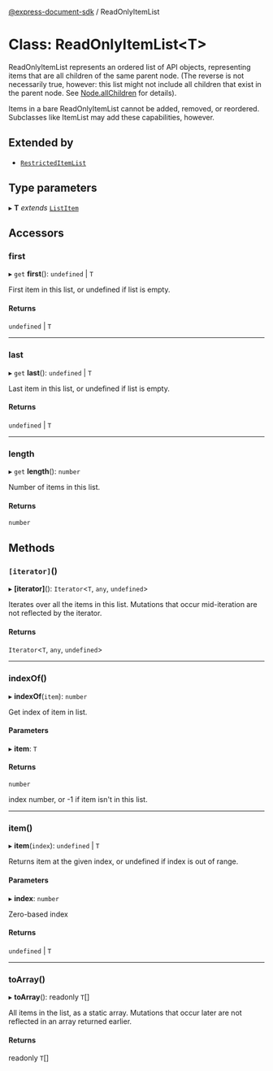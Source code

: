[@express-document-sdk](../overview.md) / ReadOnlyItemList

# Class: ReadOnlyItemList<T\>

ReadOnlyItemList represents an ordered list of API objects, representing items that are all children of the
same parent node. (The reverse is not necessarily true, however: this list might not include all
children that exist in the parent node. See [Node.allChildren](Node.md#allchildren) for details).

Items in a bare ReadOnlyItemList cannot be added, removed, or reordered. Subclasses like ItemList may add these capabilities, however.

## Extended by

-   [`RestrictedItemList`](RestrictedItemList.md)

## Type parameters

▸ **T** _extends_ [`ListItem`](../interfaces/ListItem.md)

## Accessors

### first

▸ `get` **first**(): `undefined` \| `T`

First item in this list, or undefined if list is empty.

#### Returns

`undefined` \| `T`

---

### last

▸ `get` **last**(): `undefined` \| `T`

Last item in this list, or undefined if list is empty.

#### Returns

`undefined` \| `T`

---

### length

▸ `get` **length**(): `number`

Number of items in this list.

#### Returns

`number`

## Methods

### `[iterator]`()

▸ **\[iterator\]**(): `Iterator`<`T`, `any`, `undefined`\>

Iterates over all the items in this list. Mutations that occur mid-iteration are not reflected by the iterator.

#### Returns

`Iterator`<`T`, `any`, `undefined`\>

---

### indexOf()

▸ **indexOf**(`item`): `number`

Get index of item in list.

#### Parameters

▸ **item**: `T`

#### Returns

`number`

index number, or -1 if item isn't in this list.

---

### item()

▸ **item**(`index`): `undefined` \| `T`

Returns item at the given index, or undefined if index is out of range.

#### Parameters

▸ **index**: `number`

Zero-based index

#### Returns

`undefined` \| `T`

---

### toArray()

▸ **toArray**(): readonly `T`[]

All items in the list, as a static array. Mutations that occur later are not reflected in an array returned earlier.

#### Returns

readonly `T`[]

